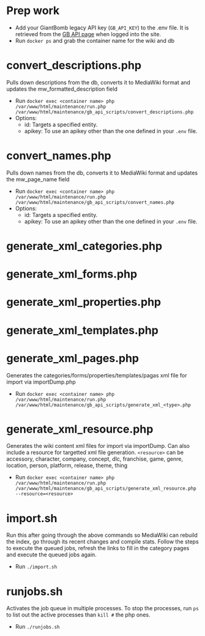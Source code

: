# Prep work

- Add your GiantBomb legacy API key (`GB_API_KEY`) to the .env file. It is retrieved from the [GB API page](https://www.giantbomb.com/api) when logged into the site.
- Run `docker ps` and grab the container name for the wiki and db

# convert_descriptions.php

Pulls down descriptions from the db, converts it to MediaWiki format and updates the mw_formatted_description field

- Run `docker exec <container name> php /var/www/html/maintenance/run.php /var/www/html/maintenance/gb_api_scripts/convert_descriptions.php`
- Options:
  - id: Targets a specified entity.
  - apikey: To use an apikey other than the one defined in your `.env` file.

# convert_names.php

Pulls down names from the db, converts it to MediaWiki format and updates the mw_page_name field

- Run `docker exec <container name> php /var/www/html/maintenance/run.php /var/www/html/maintenance/gb_api_scripts/convert_names.php`
- Options:
  - id: Targets a specified entity.
  - apikey: To use an apikey other than the one defined in your `.env` file.

# generate_xml_categories.php

# generate_xml_forms.php

# generate_xml_properties.php

# generate_xml_templates.php

# generate_xml_pages.php

Generates the categories/forms/properties/templates/pagas xml file for import via importDump.php

- Run `docker exec <container name> php /var/www/html/maintenance/run.php /var/www/html/maintenance/gb_api_scripts/generate_xml_<type>.php`

# generate_xml_resource.php

Generates the wiki content xml files for import via importDump. Can also include a resource for targetted xml file generation.
`<resource>` can be accessory, character, company, concept, dlc, franchise, game, genre, location, person, platform, release, theme, thing

- Run `docker exec <container name> php /var/www/html/maintenance/run.php /var/www/html/maintenance/gb_api_scripts/generate_xml_resource.php --resource=<resource>`

# import.sh

Run this after going through the above commands so MediaWiki can rebuild the index, go through its recent changes and compile stats. Follow the steps to execute the queued jobs, refresh the links to fill in the category pages and execute the queued jobs again.

- Run `./import.sh`

# runjobs.sh

Activates the job queue in multiple processes. To stop the processes, run `ps` to list out the active processes than `kill #` the php ones.

- Run `./runjobs.sh`
